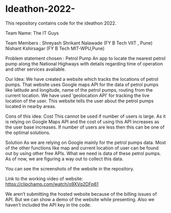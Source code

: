 # Ideathon-2022-
This repository contains code for the ideathon 2022.

Team Name:
The IT Guys

Team Members : 
Shreyash Shrikant Nalawade  (FY B Tech VIIT , Pune)
Nishant Kshirsagar    (FY B Tech  MIT-WPU,Pune)

Problem statement chosen : 
Petrol Pump An app to locate the nearest petrol pump along the National Highways with details regarding time of operation and other services available.

Our Idea:
We have created a website which tracks the locations of petrol pumps.
That website uses Google maps API for the data of petrol pumps like latitude and longitude, name of the petrol pumps, routing from the current location.
We have used ‘geolocation API’ for tracking the live location of the user. This website tells the user about the petrol pumps located in nearby areas.

Cons of this idea:
Cost 
This cannot be used if number of users is large.
As it is relying on Google Maps API and the cost of using this API increases as the user base increases. 
If number of users are less then this can be one of the optimal solutions.

Solution 
As we are relying on Google mainly for the petrol pumps data. 
Most of the other functions like map and current location of user can be found out by using other free APIs.
What we need is data of these petrol pumps. As of now, we are figuring a way out to collect this data.

You can see the screenshots of the website in the repository.

Link to the working video of website:     https://clipchamp.com/watch/o9XVq2DFp61

We aren’t submitting the hosted website because of the billing issues of API. But we can show a demo of the website while presenting. 
Also we haven’t included the API key in the code.
